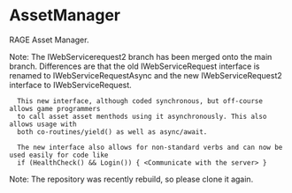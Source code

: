 # AssetManager
RAGE Asset Manager.

Note: The IWebServicerequest2 branch has been merged onto the main branch.
      Differences are that the old IWebServiceRequest interface is renamed to IWebServiceRequestAsync
      and the new IWebServiceRequest2 interface to IWebServiceRequest.
      
      This new interface, although coded synchronous, but off-course allows game programmers 
      to call asset asset menthods using it asynchronously. This also allows usage with 
      both co-routines/yield() as well as async/await.
      
      The new interface also allows for non-standard verbs and can now be used easily for code like
      if (HealthCheck() && Login()) { <Communicate with the server> }

Note: The repository was recently rebuild, so please clone it again.
